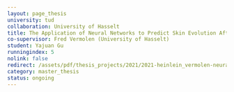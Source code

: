 ```yaml
---
layout: page_thesis
university: tud
collaboration: University of Hasselt
title: The Application of Neural Networks to Predict Skin Evolution After Burn Trauma
co-supervisor: Fred Vermolen (University of Hasselt)
student: Yajuan Gu
runningindex: 5
nolink: false
redirect: /assets/pdf/thesis_projects/2021/2021-heinlein_vermolen-neural_networks_burn_injuries.pdf
category: master_thesis
status: ongoing
---
```

